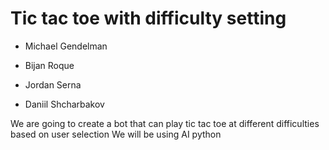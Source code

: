 # Tic tac toe with difficulty setting

- Michael Gendelman

- Bijan Roque

- Jordan Serna

- Daniil Shcharbakov

We are going to create a bot that can play tic tac toe at different difficulties based on user selection
We will be using AI python
